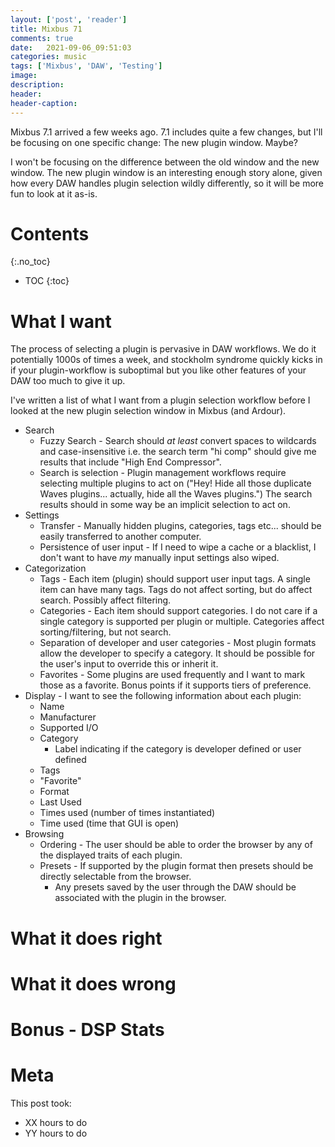 ```yaml
---
layout: ['post', 'reader']
title: Mixbus 71
comments: true
date:   2021-09-06_09:51:03 
categories: music
tags: ['Mixbus', 'DAW', 'Testing']
image:
description:
header:
header-caption:
---
```


Mixbus 7.1 arrived a few weeks ago. 7.1 includes quite a few changes, but I'll be focusing on one specific change: The new plugin window. Maybe?

I won't be focusing on the difference between the old window and the new window. The new plugin window is an interesting enough story alone, given how every DAW handles plugin selection wildly differently, so it will be more fun to look at it as-is.

<!--more-->


# Contents
{:.no_toc}
* TOC
{:toc}

# What I want

The process of selecting a plugin is pervasive in DAW workflows. We do it potentially 1000s of times a week, and stockholm syndrome quickly kicks in if your plugin-workflow is suboptimal but you like other features of your DAW too much to give it up.

I've written a list of what I want from a plugin selection workflow before I looked at the new plugin selection window in Mixbus (and Ardour).

* Search
  * Fuzzy Search - Search should _at least_ convert spaces to wildcards and case-insensitive i.e. the search term "hi comp" should give me results that include "High End Compressor".
  * Search is selection - Plugin management workflows require selecting multiple plugins to act on ("Hey! Hide all those duplicate Waves plugins... actually, hide all the Waves plugins.") The search results should in some way be an implicit selection to act on.
* Settings
  * Transfer - Manually hidden plugins, categories, tags etc... should be easily transferred to another computer.
  * Persistence of user input - If I need to wipe a cache or a blacklist, I don't want to have _my_ manually input settings also wiped.
* Categorization
  * Tags - Each item (plugin) should support user input tags. A single item can have many tags. Tags do not affect sorting, but do affect search. Possibly affect filtering.
  * Categories - Each item should support categories. I do not care if a single category is supported per plugin or multiple. Categories affect sorting/filtering, but not search.
  * Separation of developer and user categories - Most plugin formats allow the developer to specify a category. It should be possible for the user's input to override this or inherit it.
  * Favorites - Some plugins are used frequently and I want to mark those as a favorite. Bonus points if it supports tiers of preference.
* Display - I want to see the following information about each plugin:
  * Name
  * Manufacturer
  * Supported I/O
  * Category
    * Label indicating if the category is developer defined or user defined
  * Tags
  * "Favorite"
  * Format
  * Last Used
  * Times used (number of times instantiated)
  * Time used (time that GUI is open)
* Browsing
  * Ordering - The user should be able to order the browser by any of the displayed traits of each plugin.
  * Presets - If supported by the plugin format then presets should be directly selectable from the browser.
    * Any presets saved by the user through the DAW should be associated with the plugin in the browser.

# What it does right

# What it does wrong

# Bonus - DSP Stats

# Meta

This post took:

* XX hours to do
* YY hours to do
